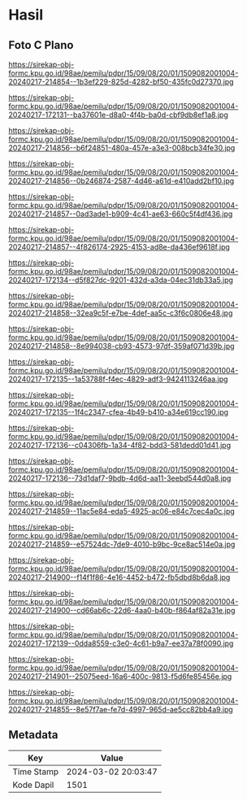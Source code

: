 # Hasil

## Foto C Plano

https://sirekap-obj-formc.kpu.go.id/98ae/pemilu/pdpr/15/09/08/20/01/1509082001004-20240217-214854--1b3ef229-825d-4282-bf50-435fc0d27370.jpg

https://sirekap-obj-formc.kpu.go.id/98ae/pemilu/pdpr/15/09/08/20/01/1509082001004-20240217-172131--ba37601e-d8a0-4f4b-ba0d-cbf9db8ef1a8.jpg

https://sirekap-obj-formc.kpu.go.id/98ae/pemilu/pdpr/15/09/08/20/01/1509082001004-20240217-214856--b6f24851-480a-457e-a3e3-008bcb34fe30.jpg

https://sirekap-obj-formc.kpu.go.id/98ae/pemilu/pdpr/15/09/08/20/01/1509082001004-20240217-214856--0b246874-2587-4d46-a61d-e410add2bf10.jpg

https://sirekap-obj-formc.kpu.go.id/98ae/pemilu/pdpr/15/09/08/20/01/1509082001004-20240217-214857--0ad3ade1-b909-4c41-ae63-660c5f4df436.jpg

https://sirekap-obj-formc.kpu.go.id/98ae/pemilu/pdpr/15/09/08/20/01/1509082001004-20240217-214857--4f826174-2925-4153-ad8e-da436ef9618f.jpg

https://sirekap-obj-formc.kpu.go.id/98ae/pemilu/pdpr/15/09/08/20/01/1509082001004-20240217-172134--d5f827dc-9201-432d-a3da-04ec31db33a5.jpg

https://sirekap-obj-formc.kpu.go.id/98ae/pemilu/pdpr/15/09/08/20/01/1509082001004-20240217-214858--32ea9c5f-e7be-4def-aa5c-c3f6c0806e48.jpg

https://sirekap-obj-formc.kpu.go.id/98ae/pemilu/pdpr/15/09/08/20/01/1509082001004-20240217-214858--8e994038-cb93-4573-97df-359af071d39b.jpg

https://sirekap-obj-formc.kpu.go.id/98ae/pemilu/pdpr/15/09/08/20/01/1509082001004-20240217-172135--1a53788f-f4ec-4829-adf3-9424113246aa.jpg

https://sirekap-obj-formc.kpu.go.id/98ae/pemilu/pdpr/15/09/08/20/01/1509082001004-20240217-172135--1f4c2347-cfea-4b49-b410-a34e619cc190.jpg

https://sirekap-obj-formc.kpu.go.id/98ae/pemilu/pdpr/15/09/08/20/01/1509082001004-20240217-172136--c04306fb-1a34-4f82-bdd3-581dedd01d41.jpg

https://sirekap-obj-formc.kpu.go.id/98ae/pemilu/pdpr/15/09/08/20/01/1509082001004-20240217-172136--73d1daf7-9bdb-4d6d-aa11-3eebd544d0a8.jpg

https://sirekap-obj-formc.kpu.go.id/98ae/pemilu/pdpr/15/09/08/20/01/1509082001004-20240217-214859--11ac5e84-eda5-4925-ac06-e84c7cec4a0c.jpg

https://sirekap-obj-formc.kpu.go.id/98ae/pemilu/pdpr/15/09/08/20/01/1509082001004-20240217-214859--e57524dc-7de9-4010-b9bc-9ce8ac514e0a.jpg

https://sirekap-obj-formc.kpu.go.id/98ae/pemilu/pdpr/15/09/08/20/01/1509082001004-20240217-214900--f14f1f86-4e16-4452-b472-fb5dbd8b6da8.jpg

https://sirekap-obj-formc.kpu.go.id/98ae/pemilu/pdpr/15/09/08/20/01/1509082001004-20240217-214900--cd66ab6c-22d6-4aa0-b40b-f864af82a31e.jpg

https://sirekap-obj-formc.kpu.go.id/98ae/pemilu/pdpr/15/09/08/20/01/1509082001004-20240217-172139--0dda8559-c3e0-4c61-b9a7-ee37a78f0090.jpg

https://sirekap-obj-formc.kpu.go.id/98ae/pemilu/pdpr/15/09/08/20/01/1509082001004-20240217-214901--25075eed-16a6-400c-9813-f5d6fe85456e.jpg

https://sirekap-obj-formc.kpu.go.id/98ae/pemilu/pdpr/15/09/08/20/01/1509082001004-20240217-214855--8e57f7ae-fe7d-4997-965d-ae5cc82bb4a9.jpg


## Metadata

| Key        | Value               |
| ---------- | ------------------- |
| Time Stamp | 2024-03-02 20:03:47 |
| Kode Dapil | 1501                |



